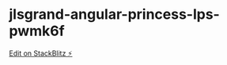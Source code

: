 # jlsgrand-angular-princess-lps-pwmk6f

[Edit on StackBlitz ⚡️](https://stackblitz.com/edit/jlsgrand-angular-princess-lps-pwmk6f)